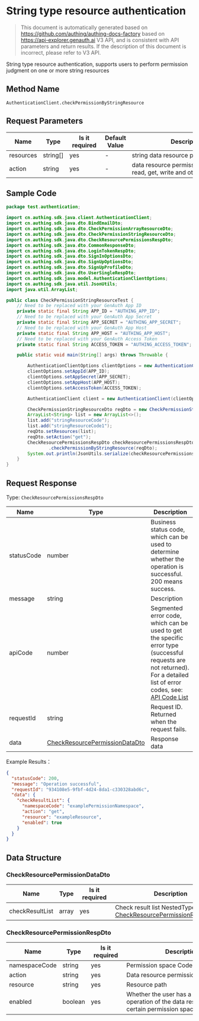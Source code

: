 # String type resource authentication

<!--
Warning⚠️:
Do not modify this document directly,
https://github.com/Authing/authing-docs-factory
Use this project to generate
-->

<LastUpdated />

> This document is automatically generated based on https://github.com/authing/authing-docs-factory based on https://api-explorer.genauth.ai V3 API, and is consistent with API parameters and return results. If the description of this document is incorrect, please refer to V3 API.

String type resource authentication, supports users to perform permission judgment on one or more string resources

## Method Name

`AuthenticationClient.checkPermissionByStringResource`

## Request Parameters

| Name      | Type     | <div style="width:80px">Is it required</div> | Default Value | <div style="width:300px">Description</div>                             | <div style="width:200px"></div>Example Value</div>    |
| --------- | -------- | -------------------------------------------- | ------------- | ---------------------------------------------------------------------- | ----------------------------------------------------- |
| resources | string[] | yes                                          | -             | string data resource path list,                                        | `["exampleStringResource1","exampleStringResource2"]` |
| action    | string   | yes                                          | -             | data resource permission operation, read, get, write and other actions | `get`                                                 |

## Sample Code

```java
package test.authentication;

import cn.authing.sdk.java.client.AuthenticationClient;
import cn.authing.sdk.java.dto.BindEmailDto;
import cn.authing.sdk.java.dto.CheckPermissionArrayResourceDto;
import cn.authing.sdk.java.dto.CheckPermissionStringResourceDto;
import cn.authing.sdk.java.dto.CheckResourcePermissionsRespDto;
import cn.authing.sdk.java.dto.CommonResponseDto;
import cn.authing.sdk.java.dto.LoginTokenRespDto;
import cn.authing.sdk.java.dto.SignInOptionsDto;
import cn.authing.sdk.java.dto.SignUpOptionsDto;
import cn.authing.sdk.java.dto.SignUpProfileDto;
import cn.authing.sdk.java.dto.UserSingleRespDto;
import cn.authing.sdk.java.model.AuthenticationClientOptions;
import cn.authing.sdk.java.util.JsonUtils;
import java.util.ArrayList;

public class CheckPermissionStringResourceTest {
    // Need to be replaced with your GenAuth App ID
    private static final String APP_ID = "AUTHING_APP_ID";
    // Need to be replaced with your GenAuth App Secret
    private static final String APP_SECRET = "AUTHING_APP_SECRET";
    // Need to be replaced with your GenAuth App Host
    private static final String APP_HOST = "AUTHING_APP_HOST";
    // Need to be replaced with your GenAuth Access Token
    private static final String ACCESS_TOKEN = "AUTHING_ACCESS_TOKEN";

    public static void main(String[] args) throws Throwable {

        AuthenticationClientOptions clientOptions = new AuthenticationClientOptions();
        clientOptions.setAppId(APP_ID);
        clientOptions.setAppSecret(APP_SECRET);
        clientOptions.setAppHost(APP_HOST);
        clientOptions.setAccessToken(ACCESS_TOKEN);

        AuthenticationClient client = new AuthenticationClient(clientOptions);

        CheckPermissionStringResourceDto reqDto = new CheckPermissionStringResourceDto();
        ArrayList<String> list = new ArrayList<>();
        list.add("stringResourceCode");
        list.add("stringResourceCode1");
        reqDto.setResources(list);
        reqDto.setAction("get");
        CheckResourcePermissionsRespDto checkResourcePermissionsRespDto = client
                .checkPermissionByStringResource(reqDto);
        System.out.println(JsonUtils.serialize(checkResourcePermissionsRespDto));
    }
}
```

## Request Response

Type: `CheckResourcePermissionsRespDto`

| Name       | Type                                                                         | Description                                                                                                                                                                                                                                                                                                                                    |
| ---------- | ---------------------------------------------------------------------------- | ---------------------------------------------------------------------------------------------------------------------------------------------------------------------------------------------------------------------------------------------------------------------------------------------------------------------------------------------- |
| statusCode | number                                                                       | Business status code, which can be used to determine whether the operation is successful. 200 means success.                                                                                                                                                                                                                                   |
| message    | string                                                                       | Description                                                                                                                                                                                                                                                                                                                                    |
| apiCode    | number                                                                       | Segmented error code, which can be used to get the specific error type (successful requests are not returned). For a detailed list of error codes, see: [API Code List](https://api-explorer.genauth.ai/?tag=group/%E5%BC%80%E5%8F%91%E5%87%86%E5%A4%87#tag/%E5%BC%80%E5%8F%91%E5%87%86%E5%A4%87/%E9%94%99%E8%AF%AF%E5%A4%84%E7%90%86/apiCode) |
| requestId  | string                                                                       | Request ID. Returned when the request fails.                                                                                                                                                                                                                                                                                                   |
| data       | <a href="#CheckResourcePermissionDataDto">CheckResourcePermissionDataDto</a> | Response data                                                                                                                                                                                                                                                                                                                                  |

Example Results：

```json
{
  "statusCode": 200,
  "message": "Operation successful",
  "requestId": "934108e5-9fbf-4d24-8da1-c330328abd6c",
  "data": {
    "checkResultList": {
      "namespaceCode": "examplePermissionNamespace",
      "action": "get",
      "resource": "exampleResource",
      "enabled": true
    }
  }
}
```

## Data Structure

### <a id="CheckResourcePermissionDataDto"></a> CheckResourcePermissionDataDto

| Name            | Type  | <div style="width:80px">Is it required</div> | <div style="width:300px">Description</div>                                                                  | <div style="width:200px">Example Value</div> |
| --------------- | ----- | -------------------------------------------- | ----------------------------------------------------------------------------------------------------------- | -------------------------------------------- |
| checkResultList | array | yes                                          | Check result list NestedType: <a href="#CheckResourcePermissionRespDto">CheckResourcePermissionRespDto</a>. |                                              |

### <a id="CheckResourcePermissionRespDto"></a> CheckResourcePermissionRespDto

| Name          | Type    | <div style="width:80px">Is it required</div> | <div style="width:300px">Description</div>                                                     | <div style="width:200px">Example Value</div> |
| ------------- | ------- | -------------------------------------------- | ---------------------------------------------------------------------------------------------- | -------------------------------------------- |
| namespaceCode | string  | yes                                          | Permission space Code                                                                          | `examplePermissionNamespace`                 |
| action        | string  | yes                                          | Data resource permission operation                                                             | `get`                                        |
| resource      | string  | yes                                          | Resource path                                                                                  | `exampleResource`                            |
| enabled       | boolean | yes                                          | Whether the user has a certain operation of the data resource under a certain permission space | `true`                                       |
